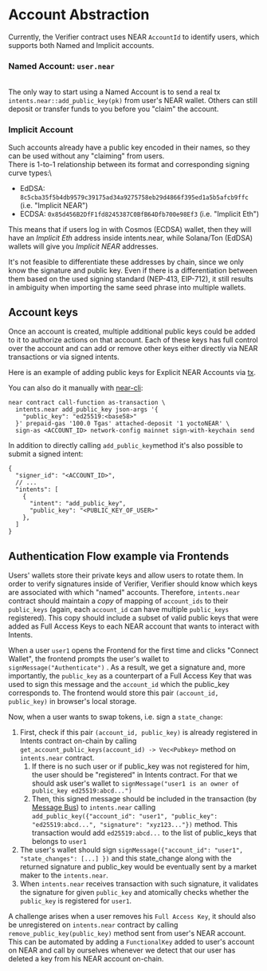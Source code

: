 # Account Abstraction

Currently, the Verifier contract uses NEAR `AccountId` to identify users, which supports both Named and Implicit accounts.

### Named Account: `user.near`&#x20;

\
The only way to start using a Named Account is to send a real tx `intents.near::add_public_key(pk)` from user's NEAR wallet. Others can still deposit or transfer funds to you before you "claim" the account.

### &#x20;Implicit Account

Such accounts already have a public key encoded in their names, so they can be used without any "claiming" from users.\
There is 1-to-1 relationship between its format and corresponding signing curve types:\


* EdDSA: `8c5cba35f5b4db9579c39175ad34a9275758eb29d4866f395ed1a5b5afcb9ffc` (i.e. "Implicit NEAR")
* ECDSA: `0x85d456B2DfF1fd8245387C0BfB64Dfb700e98Ef3` (i.e. "Implicit Eth")

This means that if users log in with Cosmos (ECDSA) wallet, then they will have an _Implicit Eth_ address inside intents.near, while Solana/Ton (EdDSA) wallets will give you _Implicit NEAR_ addresses.

It's not feasible to differentiate these addresses by chain, since we only know the signature and public key. Even if there is a differentiation between them based on the used signing standard (NEP-413, EIP-712), it still results in ambiguity when importing the same seed phrase into multiple wallets.

## Account keys

Once an account is created, multiple additional public keys could be added to it to authorize actions on that account. Each of these keys has full control over the account and can add or remove other keys either directly via NEAR transactions or via signed intents.

&#x20;Here is an example of adding public keys for Explicit NEAR Accounts via [tx](https://nearblocks.io/txns/FBTRk6jRUSW3E1SjBfYbA71DhN5xTX1yE2foy98TafrM#execution).&#x20;

You can also do it manually with [near-cli](https://github.com/near/near-cli-rs):

```
near contract call-function as-transaction \
  intents.near add_public_key json-args '{
    "public_key": "ed25519:<base58>"
  }' prepaid-gas '100.0 Tgas' attached-deposit '1 yoctoNEAR' \
  sign-as <ACCOUNT_ID> network-config mainnet sign-with-keychain send
```

In addition to directly calling `add_public_key`method it's also possible to submit a signed intent:

```
{
  "signer_id": "<ACCOUNT_ID>",
  // ...
  "intents": [
    {
      "intent": "add_public_key",
      "public_key": "<PUBLIC_KEY_OF_USER>" 
    },
  ]
}
```

## Authentication Flow example via Frontends

Users' wallets store their private keys and allow users to rotate them. In order to verify signatures inside of Verifier, Verifier should know which keys are associated with which "named" accounts. Therefore,  `intents.near` contract should maintain a _copy_ of mapping of `account_ids` to their `public_keys` (again, each `account_id` can have multiple `public_keys` registered). This copy should include a subset of valid public keys that were added as Full Access Keys to each NEAR account that wants to interact with Intents.

When a user `user1` opens the Frontend for the first time and clicks "Connect Wallet", the frontend prompts the user's wallet to `signMessage("Authenticate")` . As a result, we get a signature and, more importantly, the `public_key` as a counterpart of a Full Access Key that was used to sign this message and the `account_id` which the public\_key corresponds to. The frontend would store this pair `(account_id, public_key)` in browser's local storage.

Now, when a user wants to swap tokens, i.e. sign a `state_change`:

1. First, check if this pair `(account_id, public_key)` is already registered in Intents contract on-chain by calling `get_account_public_keys(account_id) -> Vec<Pubkey>` method on `intents.near` contract.
   1. If there is no such user or if public\_key was not registered for him, the user should be "registered" in Intents contract. For that we should ask user's wallet to `signMessage("user1 is an owner of public_key ed25519:abcd...")`
   2. Then, this signed message should be included in the transaction (by [Message Bus](../bus/)) to `intents.near` calling `add_public_key({"account_id": "user1", "public_key": "ed25519:abcd...", "signature": "xyz123..."})` method. This transaction would add `ed25519:abcd...` to the list of public\_keys that belongs to `user1`
2. The user's wallet should sign `signMessage({"account_id": "user1", "state_changes": [...] })` and this state\_change along with the returned signature and public\_key would be eventually sent by a market maker to the `intents.near`.
3. When `intents.near` receives transaction with such signature, it validates the signature for given `public_key` and atomically checks whether the `public_key` is registered for `user1`.

A challenge arises when a user removes his `Full Access Key`, it should also be unregistered on `intents.near` contract by calling `remove_public_key(public_key)` method sent from user's NEAR account. This can be automated by adding a `FunctionalKey` added to user's account on NEAR and call by ourselves whenever we detect that our user has deleted a key from his NEAR account on-chain.&#x20;

